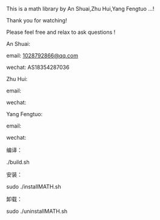 This is a math library by An Shuai,Zhu Hui,Yang Fengtuo ...!

Thank you for watching!

Please feel free and relax to ask questions !

An Shuai: 

email: 1028792866@qq.com

wechat: AS18354287036

Zhu Hui:

email:

wechat:

Yang Fengtuo: 

email: 

wechat:


编译：

./build.sh

安装：

sudo ./installMATH.sh

卸载：

sudo ./uninstallMATH.sh